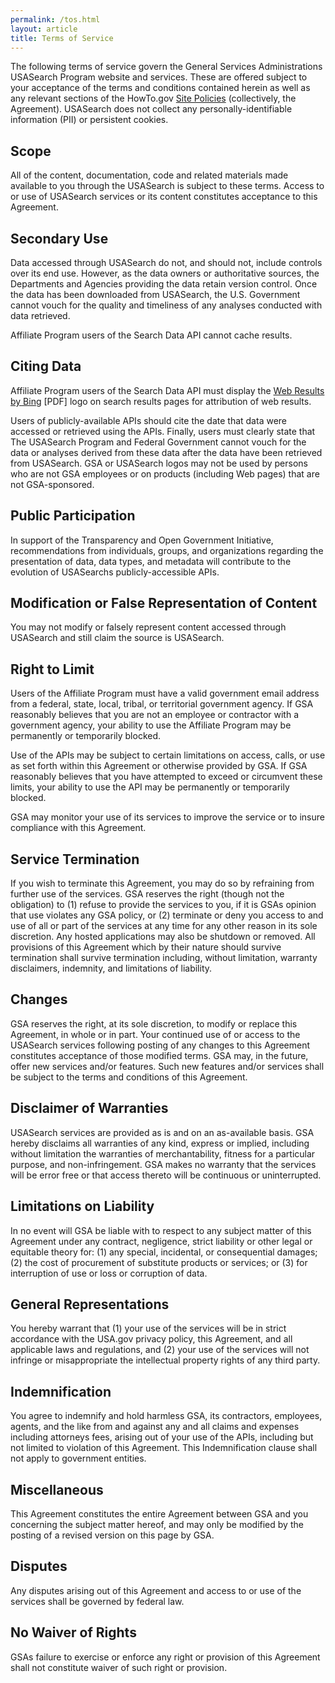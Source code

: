 ```yaml
---
permalink: /tos.html
layout: article
title: Terms of Service
---
```


The following terms of service govern the General Services Administrations USASearch Program website and services. These are offered subject to your acceptance of the terms and conditions contained herein as well as any relevant sections of the HowTo.gov [Site Policies](http://www.howto.gov/site-policies) (collectively, the Agreement). USASearch does not collect any personally-identifiable information (PII) or persistent cookies.

## Scope

All of the content, documentation, code and related materials made available to you through the USASearch is subject to these terms. Access to or use of USASearch services or its content constitutes acceptance to this Agreement.

## Secondary Use

Data accessed through USASearch do not, and should not, include controls over its end use. However, as the data owners or authoritative sources, the Departments and Agencies providing the data retain version control. Once the data has been downloaded from USASearch, the U.S. Government cannot vouch for the quality and timeliness of any analyses conducted with data retrieved.

Affiliate Program users of the Search Data API cannot cache results.

## Citing Data

Affiliate Program users of the Search Data API must display the [Web Results by Bing](http://download.microsoft.com/download/0/4/E/04E076D4-60B2-4D31-BCC7-C4805B558DBB/Bing%20product%20guidelines.pdf) [PDF] logo on search results pages for attribution of web results.

Users of publicly-available APIs should cite the date that data were accessed or retrieved using the APIs. Finally, users must clearly state that The USASearch Program and Federal Government cannot vouch for the data or analyses derived from these data after the data have been retrieved from USASearch. GSA or USASearch logos may not be used by persons who are not GSA employees or on products (including Web pages) that are not GSA-sponsored.

## Public Participation

In support of the Transparency and Open Government Initiative, recommendations from individuals, groups, and organizations regarding the presentation of data, data types, and metadata will contribute to the evolution of USASearchs publicly-accessible APIs.

## Modification or False Representation of Content

You may not modify or falsely represent content accessed through USASearch and still claim the source is USASearch.

## Right to Limit

Users of the Affiliate Program must have a valid government email address from a federal, state, local, tribal, or territorial government agency. If GSA reasonably believes that you are not an employee or contractor with a government agency, your ability to use the Affiliate Program may be permanently or temporarily blocked.

Use of the APIs may be subject to certain limitations on access, calls, or use as set forth within this Agreement or otherwise provided by GSA. If GSA reasonably believes that you have attempted to exceed or circumvent these limits, your ability to use the API may be permanently or temporarily blocked.

GSA may monitor your use of its services to improve the service or to insure compliance with this Agreement.

## Service Termination

If you wish to terminate this Agreement, you may do so by refraining from further use of the services. GSA reserves the right (though not the obligation) to (1) refuse to provide the services to you, if it is GSAs opinion that use violates any GSA policy, or (2) terminate or deny you access to and use of all or part of the services at any time for any other reason in its sole discretion. Any hosted applications may also be shutdown or removed. All provisions of this Agreement which by their nature should survive termination shall survive termination including, without limitation, warranty disclaimers, indemnity, and limitations of liability.

## Changes

GSA reserves the right, at its sole discretion, to modify or replace this Agreement, in whole or in part. Your continued use of or access to the USASearch services following posting of any changes to this Agreement constitutes acceptance of those modified terms. GSA may, in the future, offer new services and/or features. Such new features and/or services shall be subject to the terms and conditions of this Agreement.

## Disclaimer of Warranties

USASearch services are provided as is and on an as-available basis. GSA hereby disclaims all warranties of any kind, express or implied, including without limitation the warranties of merchantability, fitness for a particular purpose, and non-infringement. GSA makes no warranty that the services will be error free or that access thereto will be continuous or uninterrupted.

## Limitations on Liability

In no event will GSA be liable with to respect to any subject matter of this Agreement under any contract, negligence, strict liability or other legal or equitable theory for: (1) any special, incidental, or consequential damages; (2) the cost of procurement of substitute products or services; or (3) for interruption of use or loss or corruption of data.

## General Representations

You hereby warrant that (1) your use of the services will be in strict accordance with the USA.gov privacy policy, this Agreement, and all applicable laws and regulations, and (2) your use of the services will not infringe or misappropriate the intellectual property rights of any third party.

## Indemnification

You agree to indemnify and hold harmless GSA, its contractors, employees, agents, and the like from and against any and all claims and expenses including attorneys fees, arising out of your use of the APIs, including but not limited to violation of this Agreement. This Indemnification clause shall not apply to government entities.

## Miscellaneous

This Agreement constitutes the entire Agreement between GSA and you concerning the subject matter hereof, and may only be modified by the posting of a revised version on this page by GSA.

## Disputes

Any disputes arising out of this Agreement and access to or use of the services shall be governed by federal law.

## No Waiver of Rights

GSAs failure to exercise or enforce any right or provision of this Agreement shall not constitute waiver of such right or provision.